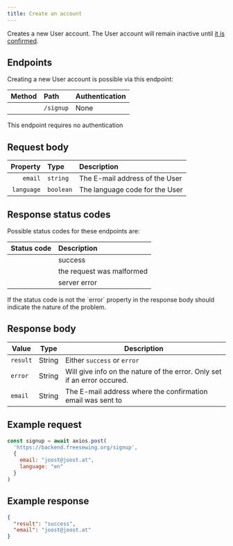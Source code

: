 ```yaml
---
title: Create an account
---
```


Creates a new User account. The User account will remain inactive 
until [it is confirmed](/reference/backend/api/account/confirm).

## Endpoints

Creating a new User account is possible via this endpoint:

| Method    | Path | Authentication |
| --------: | :--- | :------------- |
| <Method post /> | `/signup` | None |

<Note compact>This endpoint requires no authentication</Note>

## Request body

| Property    | Type     | Description |
| ----------: | :------- | :---------- |
| `email`     | `string` | The E-mail address of the User |
| `language`  | `boolean`| The language code for the User |

## Response status codes

Possible status codes for these endpoints are:

| Status code | Description |
| ----------: | :---------- |
| <StatusCode status="201"/> | success |
| <StatusCode status="400"/> | the request was malformed |
| <StatusCode status="500"/> | server error |

<Note>
If the status code is not <StatusCode status="201" /> the `error` property
in the response body should indicate the nature of the problem.
</Note>

## Response body

| Value               | Type     | Description |
| ------------------- | -------- | ----------- |
| `result`            | String | Either `success` or `error` |
| `error`             | String | Will give info on the nature of the error. Only set if an error occured. |
| `email`             | String | The E-mail address where the confirmation email was sent to |

## Example request

```js
const signup = await axios.post(
  'https://backend.freesewing.org/signup',
  {
    email: "joost@joost.at",
    language: "en"
  }
)
```

## Example response
```201.json
{
  "result": "success",
  "email": "joost@joost.at"
}
```
